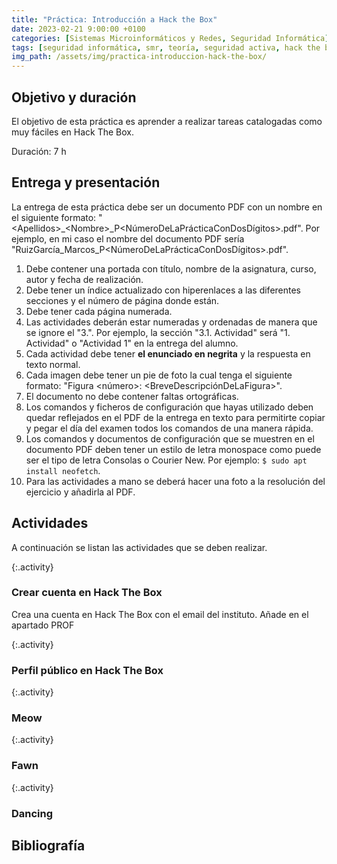 ```yaml
---
title: "Práctica: Introducción a Hack the Box"
date: 2023-02-21 9:00:00 +0100
categories: [Sistemas Microinformáticos y Redes, Seguridad Informática]
tags: [seguridad informática, smr, teoría, seguridad activa, hack the box]
img_path: /assets/img/practica-introduccion-hack-the-box/
---
```


## Objetivo y duración

El objetivo de esta práctica es aprender a realizar tareas catalogadas como muy fáciles en Hack The Box.

Duración: 7 h

## Entrega y presentación

La entrega de esta práctica debe ser un documento PDF con un nombre en el siguiente formato: "\<Apellidos\>_\<Nombre\>_P\<NúmeroDeLaPrácticaConDosDígitos\>.pdf". Por ejemplo, en mi caso el nombre del documento PDF sería "RuizGarcía_Marcos_P\<NúmeroDeLaPrácticaConDosDígitos\>.pdf".

1. Debe contener una portada con título, nombre de la asignatura, curso, autor y fecha de realización.
2. Debe tener un índice actualizado con hiperenlaces a las diferentes secciones y el número de página donde están.
3. Debe tener cada página numerada.
4. Las actividades deberán estar numeradas y ordenadas de manera que se ignore el "3.". Por ejemplo, la sección "3.1. Actividad" será "1. Actividad" o "Actividad 1" en la entrega del alumno.
5. Cada actividad debe tener **el enunciado en negrita** y la respuesta en texto normal.
6. Cada imagen debe tener un pie de foto la cual tenga el siguiente formato: "Figura \<número\>: \<BreveDescripciónDeLaFigura\>".
7. El documento no debe contener faltas ortográficas.
8. Los comandos y ficheros de configuración que hayas utilizado deben quedar reflejados en el PDF de la entrega en texto para permitirte copiar y pegar el día del examen todos los comandos de una manera rápida.
9. Los comandos y documentos de configuración que se muestren en el documento PDF deben tener un estilo de letra monospace como puede ser el tipo de letra Consolas o Courier New. Por ejemplo: `$ sudo apt install neofetch`.
10. Para las actividades a mano se deberá hacer una foto a la resolución del ejercicio y añadirla al PDF.

## Actividades

A continuación se listan las actividades que se deben realizar.

{:.activity}
### Crear cuenta en Hack The Box

Crea una cuenta en Hack The Box con el email del instituto. Añade en el apartado PROF

{:.activity}
### Perfil público en Hack The Box

{:.activity}
### Meow


{:.activity}
### Fawn



{:.activity}
### Dancing



## Bibliografía

